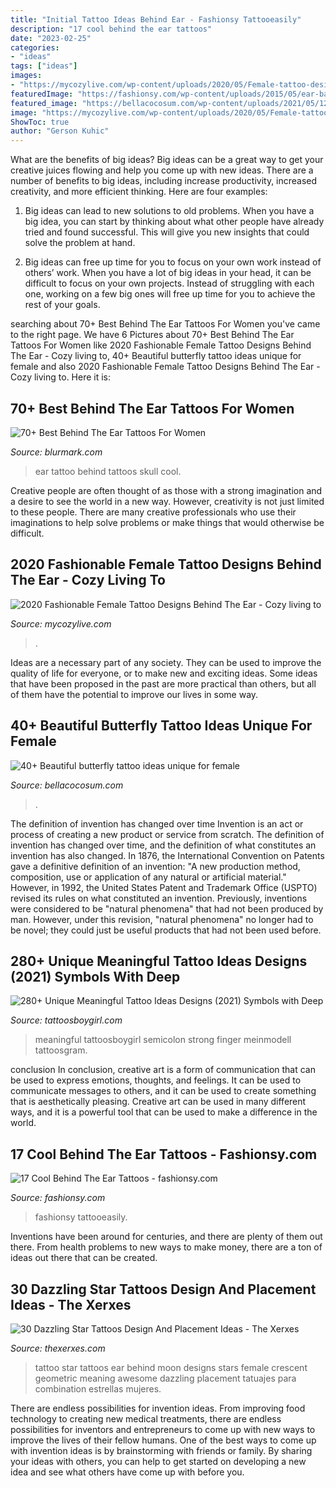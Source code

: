 ```yaml
---
title: "Initial Tattoo Ideas Behind Ear - Fashionsy Tattooeasily"
description: "17 cool behind the ear tattoos"
date: "2023-02-25"
categories:
- "ideas"
tags: ["ideas"]
images:
- "https://mycozylive.com/wp-content/uploads/2020/05/Female-tattoo-design-behind-the-ear-48.jpg"
featuredImage: "https://fashionsy.com/wp-content/uploads/2015/05/ear-back-tattoo-23.jpg"
featured_image: "https://bellacocosum.com/wp-content/uploads/2021/05/12-11.jpg"
image: "https://mycozylive.com/wp-content/uploads/2020/05/Female-tattoo-design-behind-the-ear-48.jpg"
ShowToc: true
author: "Gerson Kuhic"
---
```



What are the benefits of big ideas?
Big ideas can be a great way to get your creative juices flowing and help you come up with new ideas. There are a number of benefits to big ideas, including increase productivity, increased creativity, and more efficient thinking. Here are four examples:
1. Big ideas can lead to new solutions to old problems. When you have a big idea, you can start by thinking about what other people have already tried and found successful. This will give you new insights that could solve the problem at hand.

2. Big ideas can free up time for you to focus on your own work instead of others’ work. When you have a lot of big ideas in your head, it can be difficult to focus on your own projects. Instead of struggling with each one, working on a few big ones will free up time for you to achieve the rest of your goals.

	

		
searching about 70+ Best Behind The Ear Tattoos For Women you've came to the right page. We have 6 Pictures about 70+ Best Behind The Ear Tattoos For Women like 2020 Fashionable Female Tattoo Designs Behind The Ear - Cozy living to, 40+ Beautiful butterfly tattoo ideas unique for female and also 2020 Fashionable Female Tattoo Designs Behind The Ear - Cozy living to. Here it is:
		
    
## 70+ Best Behind The Ear Tattoos For Women

<img loading=lazy src="http://www.blurmark.com/wp-content/uploads/2017/05/Cool-Skull-Tattoo-Idea.jpg" onerror="this.onerror=null;this.src='https://tse3.mm.bing.net/th?id=OIP.9zl7A6m0XhMrXzouK7O0LQHaJ4&amp;pid=15.1';" alt="70+ Best Behind The Ear Tattoos For Women">

_Source: blurmark.com_

>ear tattoo behind tattoos skull cool. 

	

Creative people are often thought of as those with a strong imagination and a desire to see the world in a new way. However, creativity is not just limited to these people. There are many creative professionals who use their imaginations to help solve problems or make things that would otherwise be difficult.

    
## 2020 Fashionable Female Tattoo Designs Behind The Ear - Cozy Living To

<img loading=lazy src="https://mycozylive.com/wp-content/uploads/2020/05/Female-tattoo-design-behind-the-ear-48.jpg" onerror="this.onerror=null;this.src='https://tse1.mm.bing.net/th?id=OIP.gcyUUO_llX5DSpSsY_4edgHaLc&amp;pid=15.1';" alt="2020 Fashionable Female Tattoo Designs Behind The Ear - Cozy living to">

_Source: mycozylive.com_

>. 

	

Ideas are a necessary part of any society. They can be used to improve the quality of life for everyone, or to make new and exciting ideas. Some ideas that have been proposed in the past are more practical than others, but all of them have the potential to improve our lives in some way.

    
## 40+ Beautiful Butterfly Tattoo Ideas Unique For Female

<img loading=lazy src="https://bellacocosum.com/wp-content/uploads/2021/05/12-11.jpg" onerror="this.onerror=null;this.src='https://tse3.mm.bing.net/th?id=OIP.KP8csNjAcULfWFaqnjtitgHaLH&amp;pid=15.1';" alt="40+ Beautiful butterfly tattoo ideas unique for female">

_Source: bellacocosum.com_

>. 

	

The definition of invention has changed over time
Invention is an act or process of creating a new product or service from scratch. The definition of invention has changed over time, and the definition of what constitutes an invention has also changed.  In 1876, the International Convention on Patents gave a definitive definition of an invention: "A new production method, composition, use or application of any natural or artificial material." 
However, in 1992, the United States Patent and Trademark Office (USPTO) revised its rules on what constituted an invention. Previously, inventions were considered to be "natural phenomena" that had not been produced by man. However, under this revision, "natural phenomena" no longer had to be novel; they could just be useful products that had not been used before.

    
## 280+ Unique Meaningful Tattoo Ideas Designs (2021) Symbols With Deep

<img loading=lazy src="https://cdn.tattoosboygirl.com/wp-content/uploads/2019/10/small-tattoos-with-deep-meaning-114.jpg" onerror="this.onerror=null;this.src='https://tse1.mm.bing.net/th?id=OIP.wCG4i2A90xZoPMaueyGk6wHaIC&amp;pid=15.1';" alt="280+ Unique Meaningful Tattoo Ideas Designs (2021) Symbols with Deep">

_Source: tattoosboygirl.com_

>meaningful tattoosboygirl semicolon strong finger meinmodell tattoosgram. 

	

conclusion
In conclusion, creative art is a form of communication that can be used to express emotions, thoughts, and feelings. It can be used to communicate messages to others, and it can be used to create something that is aesthetically pleasing. Creative art can be used in many different ways, and it is a powerful tool that can be used to make a difference in the world.

    
## 17 Cool Behind The Ear Tattoos - Fashionsy.com

<img loading=lazy src="https://fashionsy.com/wp-content/uploads/2015/05/ear-back-tattoo-23.jpg" onerror="this.onerror=null;this.src='https://tse2.mm.bing.net/th?id=OIP.IIAoM9RPk7LKQz6tgyYCWQHaLu&amp;pid=15.1';" alt="17 Cool Behind The Ear Tattoos - fashionsy.com">

_Source: fashionsy.com_

>fashionsy tattooeasily. 

	

Inventions have been around for centuries, and there are plenty of them out there. From health problems to new ways to make money, there are a ton of ideas out there that can be created.

    
## 30 Dazzling Star Tattoos Design And Placement Ideas - The Xerxes

<img loading=lazy src="http://thexerxes.com/wp-content/uploads/2015/12/Moon-and-Star-tattoos-are-also-a-good-combination-behind-the-ear-tattoo-ideas-and-designs-for-female..jpg" onerror="this.onerror=null;this.src='https://tse3.mm.bing.net/th?id=OIP.Ms_fGfdxMFI1FtOBVXpQhwAAAA&amp;pid=15.1';" alt="30 Dazzling Star Tattoos Design And Placement Ideas - The Xerxes">

_Source: thexerxes.com_

>tattoo star tattoos ear behind moon designs stars female crescent geometric meaning awesome dazzling placement tatuajes para combination estrellas mujeres. 

	

There are endless possibilities for invention ideas. From improving food technology to creating new medical treatments, there are endless possibilities for inventors and entrepreneurs to come up with new ways to improve the lives of their fellow humans. One of the best ways to come up with invention ideas is by brainstorming with friends or family. By sharing your ideas with others, you can help to get started on developing a new idea and see what others have come up with before you.

